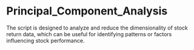 # Principal_Component_Analysis
The script is designed to analyze and reduce the dimensionality of stock return data, which can be useful for identifying patterns or factors influencing stock performance.
